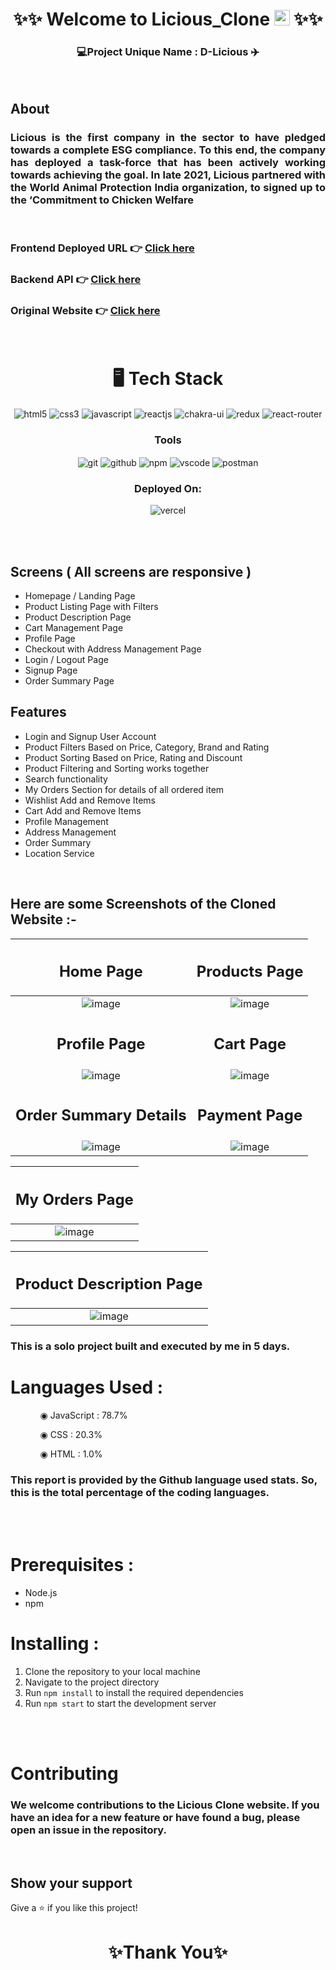 <h1 align="center">✨✨ Welcome to Licious_Clone <img src="https://user-images.githubusercontent.com/50316091/229377823-a5eeb7e6-a500-4f3b-b12f-883abad3ba8a.png" width="25" height="25"> ✨✨</h1>
<h3 align="center">💻Project Unique Name : D-Licious ✈️</h3>
<br/>

## About

<h3 align="justify" width="80%">Licious is the first company in the sector to have pledged towards a complete ESG compliance. To this end, the company has deployed a task-force that has been actively working towards achieving the goal. In late 2021, Licious partnered with the World Animal Protection India organization, to signed up to the ‘Commitment to Chicken Welfare</h3>

<br/>

### Frontend Deployed URL 👉 [Click here](https://d-licious.vercel.app/)

### Backend API 👉 [Click here](https://dilicious-adm-api.onrender.com)

### Original Website 👉 [Click here]( https://www.licious.in)

<br/>

<h1 align="center">🖥️ Tech Stack</h1>



 <div align="center">
<img src="https://img.shields.io/badge/html5-%23E34F26.svg?style=for-the-badge&logo=html5&logoColor=white" align="center" alt="html5">
<img src = "https://img.shields.io/badge/css3-%231572B6.svg?style=for-the-badge&logo=css3&logoColor=white" align="center" alt="css3">
<img src ="https://img.shields.io/badge/javascript-%23323330.svg?style=for-the-badge&logo=javascript&logoColor=%23F7DF1E" align="center" alt="javascript">
<img src="https://img.shields.io/badge/React-20232A?style=for-the-badge&logo=react&logoColor=61DAFB"  align="center" alt="reactjs" />
<img src = "https://img.shields.io/badge/chakra ui-%234ED1C5.svg?style=for-the-badge&logo=chakraui&logoColor=white" align="center" alt="chakra-ui"/>
<img src="https://img.shields.io/badge/Redux-593D88?style=for-the-badge&logo=redux&logoColor=white"  align="center" alt="redux" />
<img src="https://img.shields.io/badge/React_Router-CA4245?style=for-the-badge&logo=react-router&logoColor=white"  align="center" alt="react-router" />
</div>

<div align="center"><h3 align="center">Tools</h3> 
<img src="https://img.shields.io/badge/Git-f44d27?style=for-the-badge&logo=git&logoColor=white"  align="center" alt="git"/>
<img src="https://img.shields.io/badge/GitHub-100000?style=for-the-badge&logo=github&logoColor=white"  align="center" alt="github"/>
<img src = "https://img.shields.io/badge/NPM-%23000000.svg?style=for-the-badge&logo=npm&logoColor=white" align="center" alt="npm">
<img src="https://img.shields.io/badge/Visual%20Studio-5C2D91.svg?style=for-the-badge&logo=visual-studio&logoColor=white"  align="center" alt="vscode"/>
<img src ="https://img.shields.io/badge/Postman-FF6C37?style=for-the-badge&logo=postman&logoColor=white" align="center" alt="postman">
 </div>

<div align="center"><h3 align="center">Deployed On:</h3>
  <img src="https://img.shields.io/badge/vercel-%23000000.svg?style=for-the-badge&logo=vercel&logoColor=white"  alt="vercel"/>
</div>
</p>

<br/>

<br/>

## Screens ( All screens are responsive )

- Homepage / Landing Page
- Product Listing Page with Filters
- Product Description Page
- Cart Management Page
- Profile Page
- Checkout with Address Management Page
- Login / Logout Page
- Signup Page
- Order Summary Page

## Features

- Login and Signup User Account
- Product Filters Based on Price, Category, Brand and Rating
- Product Sorting Based on Price, Rating and Discount
- Product Filtering and Sorting works together
- Search functionality
- My Orders Section for details of all ordered item
- Wishlist Add and Remove Items
- Cart Add and Remove Items
- Profile Management
- Address Management
- Order Summary
- Location Service

<br/>


## Here are some Screenshots of the Cloned Website :-

|                                                    <h2>Home Page</h2>                                                    |                                                  <h2>Products Page</h2>                                                  |
| :-------------------------------------------------------------------------------------------------------------: | :-------------------------------------------------------------------------------------------------------------: |
| ![image](https://user-images.githubusercontent.com/50316091/229379794-61092654-70a3-4c57-8f21-4f88b333d7cd.png) | ![image](https://user-images.githubusercontent.com/50316091/229380015-ea5f50b6-4f09-4bfb-b9bd-78df6b926200.png) |
|                                                  <h2>Profile Page</h2>                                                   |                                                    <h2>Cart Page</h2>                                                    |
| ![image](https://user-images.githubusercontent.com/50316091/229380429-f1d136b6-65fc-421c-b109-9c11e489e0d2.png) | ![image](https://user-images.githubusercontent.com/50316091/229380234-c81c69b2-5c5a-4c66-95c1-cbc395589f98.png) |
|                                              <h2>Order Summary Details</h2>                                              |                                                  <h2>Payment Page</h2>                                                   |
| ![image](https://user-images.githubusercontent.com/50316091/229380498-5e5f7ef0-8f6f-4101-ad17-9ec07d68e1f1.png) | ![image](https://user-images.githubusercontent.com/50316091/229380534-cd7a4308-bec5-4d80-a55a-995498c91930.png) |

|                                                 <h2>My Orders Page</h2>                                                  |
| :-------------------------------------------------------------------------------------------------------------: |
| ![image](https://user-images.githubusercontent.com/50316091/229380612-0103cae9-7f7f-4743-b1c4-4068fb515944.png) |

|                                            <h2>Product Description Page</h2>                                             |
| :-------------------------------------------------------------------------------------------------------------: |
| ![image](https://user-images.githubusercontent.com/50316091/229380806-c9bd8c9b-b425-4aea-b298-914960836be5.png) |


### This is a solo project built and executed by me in 5 days.

# Languages Used :

<ul dir="auto">
 <ol dir="auto">◉ JavaScript : 78.7%</ol>
 <ol dir="auto">◉ CSS : 20.3%</ol>
 <ol dir="auto">◉ HTML : 1.0%</ol>
 </ul>
 
### This report is provided by the Github language used stats. So, this is the total percentage of the coding languages.

<br/><br/>

# Prerequisites :

- Node.js
- npm

# Installing :

1. Clone the repository to your local machine
2. Navigate to the project directory
3. Run `npm install` to install the required dependencies
4. Run `npm start` to start the development server

<br/><br/>

# Contributing

### We welcome contributions to the Licious Clone website. If you have an idea for a new feature or have found a bug, please open an issue in the repository.

<br/>

## Show your support

Give a ⭐️ if you like this project!

<h1 align="center">✨Thank You✨</h1>


